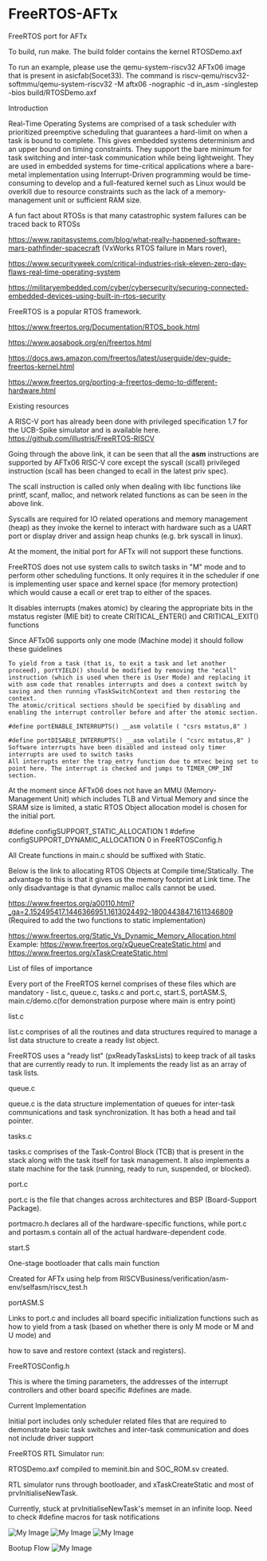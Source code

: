 # FreeRTOS-AFTx
FreeRTOS port for AFTx

To build, run make.
The build folder contains the kernel RTOSDemo.axf

To run an example, please use the qemu-system-riscv32 AFTx06 image that is present in asicfab(Socet33).
The command is riscv-qemu/riscv32-softmmu/qemu-system-riscv32 -M aftx06 
-nographic -d in_asm -singlestep 
-bios build/RTOSDemo.axf

Introduction

Real-Time Operating Systems are comprised of a task scheduler with prioritized preemptive scheduling that guarantees a hard-limit on when a task is bound to complete. This gives embedded systems determinism and an upper bound on timing constraints. They support the bare minimum for task switching and inter-task communication while being lightweight. They are used in embedded systems for time-critical applications where a bare-metal implementation using Interrupt-Driven programming would be time-consuming to develop and a full-featured kernel such as Linux would be overkill due to resource constraints such as the lack of a memory-management unit or sufficient RAM size.

A fun fact about RTOSs is that many catastrophic system failures can be traced back to RTOSs

https://www.rapitasystems.com/blog/what-really-happened-software-mars-pathfinder-spacecraft (VxWorks RTOS failure in Mars rover), 

https://www.securityweek.com/critical-industries-risk-eleven-zero-day-flaws-real-time-operating-system

https://militaryembedded.com/cyber/cybersecurity/securing-connected-embedded-devices-using-built-in-rtos-security

FreeRTOS is a popular RTOS framework.

https://www.freertos.org/Documentation/RTOS_book.html

https://www.aosabook.org/en/freertos.html

https://docs.aws.amazon.com/freertos/latest/userguide/dev-guide-freertos-kernel.html

https://www.freertos.org/porting-a-freertos-demo-to-different-hardware.html

Existing resources

A RISC-V port has already been done with privileged specification 1.7 for the UCB-Spike simulator and is available here. https://github.com/illustris/FreeRTOS-RISCV

Going through the above link, it can be seen that all the __asm__ instructions are supported by AFTx06 RISC-V core except the syscall (scall) privileged instruction (scall has been changed to ecall in the latest priv spec).

The scall instruction is called only when dealing with libc functions like printf, scanf, malloc, and network related functions as can be seen in the above link. 

Syscalls are required for IO related operations and memory management (heap) as they invoke the kernel to interact with hardware such as a UART port or display driver and assign heap chunks (e.g. brk syscall in linux).

At the moment, the initial port for AFTx will not support these functions.

FreeRTOS does not use system calls to switch tasks in "M" mode and to perform other scheduling functions. It only requires it in the scheduler if one is implementing user space and kernel space (for memory protection) which would cause a ecall or eret trap to either of the spaces.

It disables interrupts (makes atomic) by clearing the appropriate bits in the mstatus register (MIE bit) to create CRITICAL_ENTER() and CRITICAL_EXIT() functions

Since AFTx06 supports only one mode (Machine mode) it should follow these guidelines  

    To yield from a task (that is, to exit a task and let another proceed), portYIELD() should be modified by removing the "ecall" instruction (which is used when there is User Mode) and replacing it with asm code that renables interrupts and does a context switch by saving and then running vTaskSwitchContext and then restoring the context.
    The atomic/critical sections should be specified by disabling and enabling the interrupt controller before and after the atomic section.

    #define portENABLE_INTERRUPTS() __asm volatile ( "csrs mstatus,8" )

    #define portDISABLE_INTERRUPTS() __asm volatile ( "csrc mstatus,8" )
    Software interrupts have been disabled and instead only timer interrupts are used to switch tasks
    All interrupts enter the trap_entry function due to mtvec being set to point here. The interrupt is checked and jumps to TIMER_CMP_INT section.

At the moment since AFTx06 does not have an MMU (Memory-Management Unit) which includes TLB and Virtual Memory and since the SRAM size is limited, a static RTOS Object allocation model is chosen for the initial port. 

#define configSUPPORT_STATIC_ALLOCATION 1 #define configSUPPORT_DYNAMIC_ALLOCATION 0 in FreeRTOSConfig.h

All Create functions in main.c should be suffixed with Static.

Below is the link to allocating RTOS Objects at Compile time/Statically. The advantage to this is that it gives us the memory footprint at Link time. The only disadvantage is that dynamic malloc calls cannot be used.

https://www.freertos.org/a00110.html?_ga=2.152495417.1446366951.1613024492-1800443847.1611346809 (Required to add the two functions to static implementation)

https://www.freertos.org/Static_Vs_Dynamic_Memory_Allocation.html  Example: https://www.freertos.org/xQueueCreateStatic.html and https://www.freertos.org/xTaskCreateStatic.html

List of files of importance

Every port of the FreeRTOS kernel comprises of these files which are mandatory - list.c, queue.c, tasks.c and port.c, start.S, portASM.S, main.c/demo.c(for demonstration purpose where main is entry point)

list.c

list.c comprises of all the routines and data structures required to manage a list data structure to create a ready list object.

FreeRTOS uses a "ready list" (pxReadyTasksLists) to keep track of all tasks that are currently ready to run. It implements the ready list as an array of task lists.

queue.c

queue.c is the data structure implementation of queues for inter-task communications and task synchronization. It has both a head and tail pointer.

tasks.c

tasks.c comprises of the Task-Control Block (TCB) that is present in the stack along with the task itself for task management. It also implements a state machine for the task (running, ready to run, suspended, or blocked).

port.c

port.c is the file that changes across architectures and BSP (Board-Support Package).

portmacro.h declares all of the hardware-specific functions, while port.c and portasm.s contain all of the actual hardware-dependent code.

start.S

One-stage bootloader that calls main function

Created for AFTx using help from RISCVBusiness/verification/asm-env/selfasm/riscv_test.h

portASM.S

Links to port.c and includes all board specific initialization functions such as how to yield from a task (based on whether there is only M mode or M and U mode) and

how to save and restore context (stack and registers).

FreeRTOSConfig.h

This is where the timing parameters, the addresses of the interrupt controllers and other board specific #defines are made.

Current Implementation

Initial port includes only scheduler related files that are required to demonstrate basic task switches and inter-task communication and does not include driver support



FreeRTOS RTL Simulator run:

RTOSDemo.axf compiled to meminit.bin and SOC_ROM.sv created.

RTL simulator runs through bootloader, and xTaskCreateStatic and most of prvInitialiseNewTask.

Currently, stuck at prvInitialiseNewTask's memset in an infinite loop. Need to check #define macros for task notifications

![My Image](https://github.com/prakasr1208/FreeRTOS-AFTx-fork/blob/master/2022-02-02%20210239.png)
![My Image](https://github.com/prakasr1208/FreeRTOS-AFTx-fork/blob/master/csrrtos.png)
![My Image](https://github.com/prakasr1208/FreeRTOS-AFTx-fork/blob/master/memsetrtos.png)

Bootup Flow
![My Image](https://github.com/prakasr1208/FreeRTOS-AFTx-fork/blob/master/frertosboot.png)


